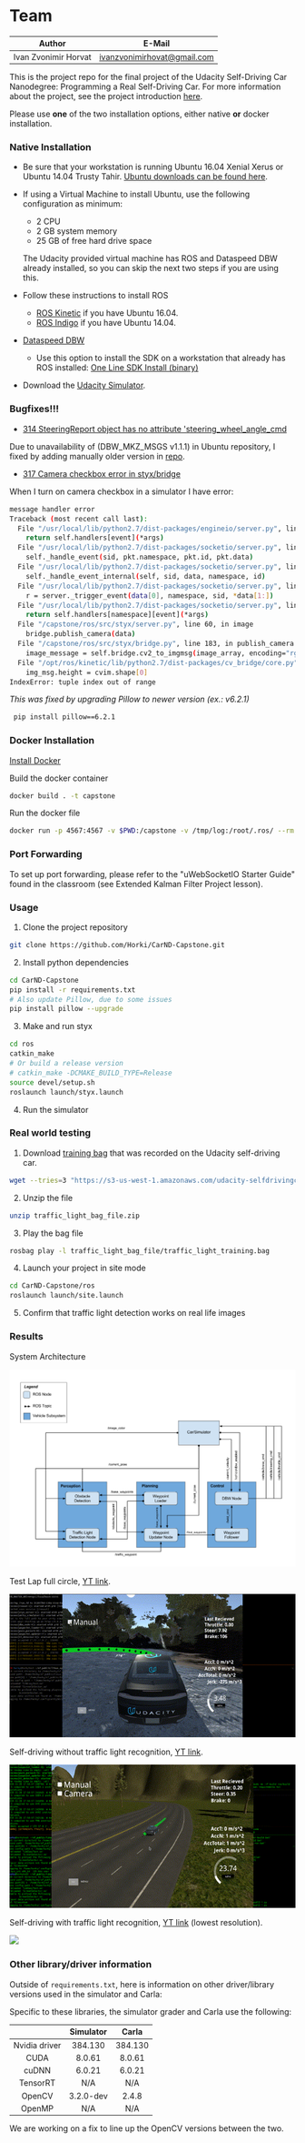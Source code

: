 # Team

|Author|E-Mail|
|-|-|
|Ivan Zvonimir Horvat|ivanzvonimirhovat@gmail.com|

This is the project repo for the final project of the Udacity Self-Driving Car Nanodegree: Programming a Real Self-Driving Car. For more information about the project, see the project introduction [here](https://classroom.udacity.com/nanodegrees/nd013/parts/6047fe34-d93c-4f50-8336-b70ef10cb4b2/modules/e1a23b06-329a-4684-a717-ad476f0d8dff/lessons/462c933d-9f24-42d3-8bdc-a08a5fc866e4/concepts/5ab4b122-83e6-436d-850f-9f4d26627fd9).

Please use **one** of the two installation options, either native **or** docker installation.

### Native Installation

* Be sure that your workstation is running Ubuntu 16.04 Xenial Xerus or Ubuntu 14.04 Trusty Tahir. [Ubuntu downloads can be found here](https://www.ubuntu.com/download/desktop).
* If using a Virtual Machine to install Ubuntu, use the following configuration as minimum:
  * 2 CPU
  * 2 GB system memory
  * 25 GB of free hard drive space

  The Udacity provided virtual machine has ROS and Dataspeed DBW already installed, so you can skip the next two steps if you are using this.

* Follow these instructions to install ROS
  * [ROS Kinetic](http://wiki.ros.org/kinetic/Installation/Ubuntu) if you have Ubuntu 16.04.
  * [ROS Indigo](http://wiki.ros.org/indigo/Installation/Ubuntu) if you have Ubuntu 14.04.
* [Dataspeed DBW](https://bitbucket.org/DataspeedInc/dbw_mkz_ros)
  * Use this option to install the SDK on a workstation that already has ROS installed: [One Line SDK Install (binary)](https://bitbucket.org/DataspeedInc/dbw_mkz_ros/src/81e63fcc335d7b64139d7482017d6a97b405e250/ROS_SETUP.md?fileviewer=file-view-default)
* Download the [Udacity Simulator](https://github.com/udacity/CarND-Capstone/releases).

### Bugfixes!!!
* [314 SteeringReport object has no attribute 'steering_wheel_angle_cmd](https://github.com/udacity/CarND-Capstone/issues/314)

Due to unavailability of (DBW_MKZ_MSGS v1.1.1) in Ubuntu repository, I fixed by adding manually older version in [repo](https://github.com/Horki/CarND-Capstone/tree/master/ros/src/dbw_mkz_msgs).

* [317 Camera checkbox error in styx/bridge](https://github.com/udacity/CarND-Capstone/issues/317)

When I turn on camera checkbox in a simulator I have error:

```bash
message handler error
Traceback (most recent call last):
  File "/usr/local/lib/python2.7/dist-packages/engineio/server.py", line 544, in _trigger_event
    return self.handlers[event](*args)
  File "/usr/local/lib/python2.7/dist-packages/socketio/server.py", line 509, in _handle_eio_message
    self._handle_event(sid, pkt.namespace, pkt.id, pkt.data)
  File "/usr/local/lib/python2.7/dist-packages/socketio/server.py", line 448, in _handle_event
    self._handle_event_internal(self, sid, data, namespace, id)
  File "/usr/local/lib/python2.7/dist-packages/socketio/server.py", line 451, in _handle_event_internal
    r = server._trigger_event(data[0], namespace, sid, *data[1:])
  File "/usr/local/lib/python2.7/dist-packages/socketio/server.py", line 480, in _trigger_event
    return self.handlers[namespace][event](*args)
  File "/capstone/ros/src/styx/server.py", line 60, in image
    bridge.publish_camera(data)
  File "/capstone/ros/src/styx/bridge.py", line 183, in publish_camera
    image_message = self.bridge.cv2_to_imgmsg(image_array, encoding="rgb8")
  File "/opt/ros/kinetic/lib/python2.7/dist-packages/cv_bridge/core.py", line 248, in cv2_to_imgmsg
    img_msg.height = cvim.shape[0]
IndexError: tuple index out of range
```

*This was fixed by upgrading Pillow to newer version (ex.: v6.2.1)*

```bash
 pip install pillow==6.2.1
```

### Docker Installation
[Install Docker](https://docs.docker.com/engine/installation/)

Build the docker container
```bash
docker build . -t capstone
```

Run the docker file
```bash
docker run -p 4567:4567 -v $PWD:/capstone -v /tmp/log:/root/.ros/ --rm -it capstone
```

### Port Forwarding
To set up port forwarding, please refer to the "uWebSocketIO Starter Guide" found in the classroom (see Extended Kalman Filter Project lesson).

### Usage

1. Clone the project repository
```bash
git clone https://github.com/Horki/CarND-Capstone.git
```

2. Install python dependencies
```bash
cd CarND-Capstone
pip install -r requirements.txt
# Also update Pillow, due to some issues
pip install pillow --upgrade
```
3. Make and run styx
```bash
cd ros
catkin_make
# Or build a release version
# catkin_make -DCMAKE_BUILD_TYPE=Release
source devel/setup.sh
roslaunch launch/styx.launch
```
4. Run the simulator

### Real world testing
1. Download [training bag](https://s3-us-west-1.amazonaws.com/udacity-selfdrivingcar/traffic_light_bag_file.zip) that was recorded on the Udacity self-driving car.
```bash
wget --tries=3 "https://s3-us-west-1.amazonaws.com/udacity-selfdrivingcar/traffic_light_bag_file.zip"
```
2. Unzip the file
```bash
unzip traffic_light_bag_file.zip
```
3. Play the bag file
```bash
rosbag play -l traffic_light_bag_file/traffic_light_training.bag
```
4. Launch your project in site mode
```bash
cd CarND-Capstone/ros
roslaunch launch/site.launch
```
5. Confirm that traffic light detection works on real life images

### Results

System Architecture

<img src="imgs/final-project-ros-graph-v2.png" />

Test Lap full circle, [YT link](https://youtu.be/LL6oPsXn3mE).

<img src="imgs/test_lap.gif" />

Self-driving without traffic light recognition, [YT link](https://youtu.be/K5D6BhHIR7c).

<img src="imgs/no_traffic_light.gif" />

Self-driving with traffic light recognition, [YT link](https://youtu.be/tsihzBN2VBI) (lowest resolution).

<img src="imgs/traffic_light.gif" />

### Other library/driver information
Outside of `requirements.txt`, here is information on other driver/library versions used in the simulator and Carla:

Specific to these libraries, the simulator grader and Carla use the following:

|        | Simulator | Carla  |
| :-----------: |:-------------:| :-----:|
| Nvidia driver | 384.130 | 384.130 |
| CUDA | 8.0.61 | 8.0.61 |
| cuDNN | 6.0.21 | 6.0.21 |
| TensorRT | N/A | N/A |
| OpenCV | 3.2.0-dev | 2.4.8 |
| OpenMP | N/A | N/A |

We are working on a fix to line up the OpenCV versions between the two.
